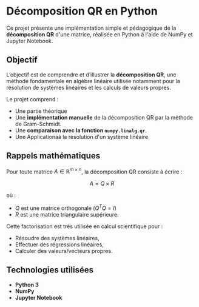 # Décomposition QR en Python

Ce projet présente une implémentation simple et pédagogique de la **décomposition QR** d'une matrice, réalisée en Python à l'aide de NumPy et Jupyter Notebook.

## Objectif

L’objectif est de comprendre et d’illustrer la **décomposition QR**, une méthode fondamentale en algèbre linéaire utilisée notamment pour la résolution de systèmes linéaires et les calculs de valeurs propres.

Le projet comprend :
- Une partie théorique
- Une **implémentation manuelle** de la décomposition QR par la méthode de Gram-Schmidt.
- Une **comparaison avec la fonction `numpy.linalg.qr`**.
- Une Applicationaà la résolution d'un système linéaire

## Rappels mathématiques

Pour toute matrice $A \in \mathbb{R}^{m \times n}$, la décomposition QR consiste à écrire :

$$
A = Q \times R
$$

où :
- $Q$ est une matrice orthogonale ($Q^T Q = I$)
- $R$ est une matrice triangulaire supérieure.

Cette factorisation est très utilisée en calcul scientifique pour :
- Résoudre des systèmes linéaires,
- Effectuer des régressions linéaires,
- Calculer des valeurs/vecteurs propres.

## Technologies utilisées

- **Python 3**
- **NumPy**
- **Jupyter Notebook**

